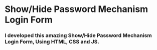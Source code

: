 <h1>Show/Hide Password Mechanism Login Form</h1>
<h3>I developed this amazing Show/Hide Password Mechanism Login Form, Using HTML, CSS and JS.</h3>
